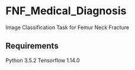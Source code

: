 # FNF_Medical_Diagnosis
Image Classification Task for Femur Neck Fracture


Requirements
------------
Python 3.5.2  Tensorflow 1.14.0
